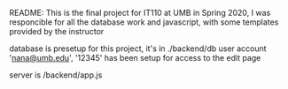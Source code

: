 README:
This is the final project for IT110 at UMB in Spring 2020, I was responcible for all the database work and javascript, with some templates provided by the instructor

database is presetup for this project, it's in ./backend/db
user account 'nana@umb.edu', '12345' has been setup for access to the edit page

server is /backend/app.js

